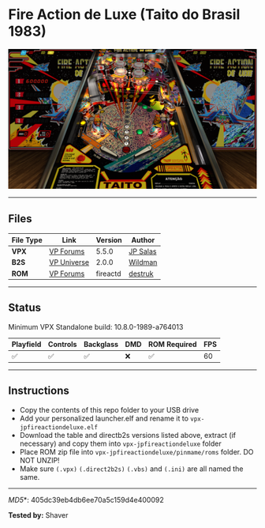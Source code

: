 # Fire Action de Luxe (Taito do Brasil 1983)

![Table Preview](../../images/vpx-jps-fireactiondeluxe-preview.jpg)

---

## Files
| File Type | Link | Version | Author | 
|-----------|--------|----------|--------------|
| **VPX** | [VP Forums](https://www.vpforums.org/index.php?app=downloads&showfile=13430#) | 5.5.0 | [JP Salas](https://www.vpforums.org/index.php?showuser=277) |
| **B2S** | [VP Universe](https://vpuniverse.com/files/file/5101-fire-action-de-luxe-taito-1983/) | 2.0.0 | [Wildman](https://vpuniverse.com/profile/5-wildman/) |
| **ROM** | [VP Forums](https://www.vpforums.org/index.php?app=downloads&showfile=584) | fireactd | [destruk](https://www.vpforums.org/index.php?showuser=5) |

---

## Status 

Minimum VPX Standalone build: 10.8.0-1989-a764013

| Playfield | Controls | Backglass | DMD | ROM Required | FPS | 
|-----------|----------|-----------|-----|--------------|-----|
| :white_check_mark: | :white_check_mark: | :white_check_mark: | :x: | :white_check_mark: | 60 |

---

## Instructions

- Copy the contents of this repo folder to your USB drive
- Add your personalized launcher.elf and rename it to `vpx-jpfireactiondeluxe.elf`
- Download the table and directb2s versions listed above, extract (if necessary) and copy them into `vpx-jpfireactiondeluxe` folder
- Place ROM zip file into `vpx-jpfireactiondeluxe/pinmame/roms` folder. DO NOT UNZIP!
- Make sure `(.vpx)` `(.direct2b2s)` `(.vbs)` and `(.ini)` are all named the same.

---

*MD5**: 405dc39eb4db6ee70a5c159d4e400092

**Tested by:** Shaver
